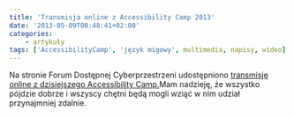 ```yaml
---
title: 'Transmisja online z Accessibility Camp 2013'
date: '2013-05-09T08:48:41+02:00'
categories:
    - artykuły
tags: ['AccessibilityCamp', 'język migowy', multimedia, napisy, wideo]
---
```


Na stronie Forum Dostępnej Cyberprzestrzeni udostępniono [transmisję online z dzisiejszego Accessibility Camp.](http://www.fdc.org.pl/ogladaj-accessibility-camp-2013-na-zywo/)Mam nadzieję, że wszystko pójdzie dobrze i wszyscy chętni będą mogli wziąć w nim udział przynajmniej zdalnie.
